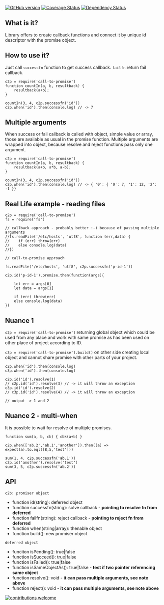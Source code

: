 [![GitHub version](https://d25lcipzij17d.cloudfront.net/badge.svg?id=gh&type=6&v=1.0.11&x2=0)](https://d25lcipzij17d.cloudfront.net/badge.svg?id=gh&type=6&v=1.0.11&x2=0)
[![Coverage Status](https://coveralls.io/repos/boennemann/badges/badge.svg)](https://coveralls.io/r/boennemann/badges)
[![Dependency Status](https://david-dm.org/dwyl/esta.svg)](https://david-dm.org/dwyl/esta)

## What is it?
Library offers to create callback functions and connect it by unique id descriptor with the promise object.

## How to use it?
Just call `successfn` function to get success callback. `failfn` return fail callback.

    c2p = require('call-to-promise')
    function countIn(a, b, resultback) {
        resultback(a+b);
    }
    
    countIn(3, 4, c2p.successfn('id'))
    c2p.when('id').then(console.log) // -> 7
    
## Multiple arguments
When success or fail callback is called with object, simple value or array, those are available as usual in the promise function.
Multiple arguments are wrapped into object, because resolve and reject functions pass only one argument.

    c2p = require('call-to-promise')
    function countIn(a, b, resultback) {
        resultback(a+b, a*b, a-b);
    }
    
    countIn(3, 4, c2p.successfn('id'))
    c2p.when('id').then(console.log) // -> { '0': { '0': 7, '1': 12, '2': -1 }}

## Real Life example - reading files

    c2p = require('call-to-promise')
    fs = require('fs')

    // callback approach - probably better :-) because of passing multiple arguments
    //fs.readFile('/etc/hosts', 'utf8', function (err,data) {
    //    if (err) throw(err)
    //    else console.log(data)
    //})

    // call-to-promise approach

    fs.readFile('/etc/hosts', 'utf8', c2p.successfn('p-id-1'))

    c2p.id('p-id-1').promise.then(function(args){

        let err = args[0]
        let data = args[1]

        if (err) throw(err)
        else console.log(data)
    })

## Nuance 1
`c2p = require('call-to-promise')` returning global object which could be used from any place and work with same promise as has been used on other place of project according to ID.

`c3p = require('call-to-promise').build()` on other side creating local object and cannot share promise with other parts of your project.

    c2p.when('id').then(console.log)
    c3p.when('id').then(console.log)

    c2p.id('id').resolve(1)
    // c2p.id('id').resolve(3) // -> it will throw an exception
    c3p.id('id').resolve(2)
    // c3p.id('id').resolve(4) // -> it will throw an exception
    
    // output -> 1 and 2

## Nuance 2 - multi-when
It is possible to wait for resolve of multiple promises.

    function sum(a, b, cb) { cbk(a+b) }

    c2p.when(['ab.2','ab.1','another']).then((a) => expect(a).to.eql([8,5,'test']))
    
    sum(1, 4, c2p.successfn('ab.1'))
    c2p.id('another').resolve('test')
    sum(3, 5, c2p.successfn('ab.2'))

## API
`c2b: promiser object`
- function id(string): deferred object
- function successfn(string): solve callback - **pointing to resolve fn from deferred**
- function failfn(string): reject callback - **pointing to reject fn from deferred**
- function when(string|array<string>): thenable object
- function build(): new promiser object

`deferred object`
- funciton isPending(): true|false
- function isSucceed(): true|false
- function isFailed(): true|false
- function isSameObjectAs(): true|false - **test if two pointer referencing same object**
- function resolve(): void - **it can pass multiple arguments, see note above**
- function reject(): void - **it can pass multiple arguments, see note above**

[![contributions welcome](https://img.shields.io/badge/contributions-welcome-brightgreen.svg?style=flat)](https://github.com/dwyl/esta/issues)
